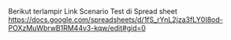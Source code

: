 Berikut terlampir Link Scenario Test di Spread sheet
https://docs.google.com/spreadsheets/d/1fS_rYnL2jza3fLY0I8od-POXzMuWbrwB1RM44v3-kqw/edit#gid=0
